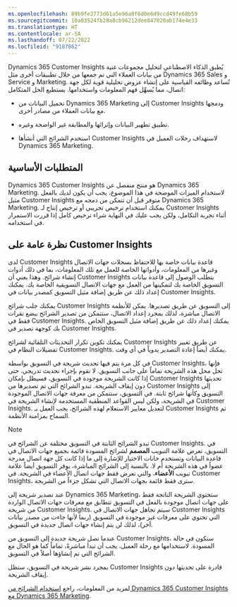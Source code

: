 ```yaml
---
ms.openlocfilehash: 89b9fe2773d61a5e96a0f6d0e6d9ccd49fe68b59
ms.sourcegitcommit: 10a03524fb28a8cb96212dee847020ab174e4e33
ms.translationtype: HT
ms.contentlocale: ar-SA
ms.lasthandoff: 07/22/2022
ms.locfileid: "9187862"
---
```

Dynamics 365 Customer Insights يُطبق الذكاء الاصطناعي لتحليل مجموعات غنية من بيانات العملاء التي تم جمعها من خلال تطبيقات أخرى مثل Dynamics 365 Sales و Service و Marketing. تُساعد وظائفه القياسية على إنشاء عروض تحليلية قوية لكل جهة اتصال، مما يُسهِّل فهم المعلومات واستخدامها. يستطيع الحل المتكامل:

-   تحميل البيانات من Dynamics 365 Marketing إلى Customer Insights ودمجها مع بيانات العملاء من مصادر أخرى.

-   تطبيق تطهير البيانات وإثرائها والمطابقة غير الواضحة وغيره.

-   استخدم الشرائح التي أنشأها Customer Insights لاستهداف رحلات العميل في Dynamics 365 Marketing.

## <a name="prerequisites"></a>المتطلبات الأساسية

Dynamics 365 Customer Insights هو منتج منفصل عن Dynamics 365 Marketing. لاستخدام الميزات الموضحة في هذا الموضوع، يجب أن يكون لديك بالفعل مثيل Customer Insights متوفر قبل أن تتمكن من دمجه مع Dynamics 365 Marketing. يمكنك استخدام ترخيص تجريبي أو ترخيص إنتاج لـ Customer Insights أثناء تجربة التكامل، ولكن يجب عليك في النهاية شراء ترخيص كامل إذا قررت الاستمرار في استخدامه.

## <a name="overview-of-customer-insights"></a>نظرة عامة على Customer Insights

لدى Customer Insights قاعدة بيانات خاصة بها للاحتفاظ بسجلات جهات الاتصال وغيرها من المعلومات، وأدواتها الخاصة للعمل مع تلك المعلومات، بما في ذلك أدوات إنشاء شرائح. وهذا يعني أن Customer Insights يتطلب الوصول إلى قاعدة بيانات التسويق الخاصة بك لتمكينها من العمل مع جهات الاتصال التسويقية الخاصة بك. يمكنك إعداد ذلك عن طريق إضافة مثيل التسويق كمصدر بيانات في Customer Insights.

يمكنك جلب شرائح Customer Insights إلى التسويق عن طريق تصديرها. يمكن للأنظمة الاتصال مباشرة، لذلك بمجرد إعداد الاتصال، ستتمكن من تصدير الشرائح ببضع نقرات فقط في Customer Insights. يمكنك إعداد ذلك عن طريق إضافة مثيل التسويق الخاص بك كوجهة تصدير في Customer Insights.

يمكنك تكوين تكرار التحديثات التلقائية لشرائح Customer Insights عن طريق تغيير تفضيلات النظام في Customer Insights. يمكنك أيضاً إعادة التصدير يدوياً في أي وقت.

في كل مرة يتم فيها تحديث شريحة في التسويق بواسطة Customer Insights، فإنها تحل محل هذه الشريحة تماماً على جانب التسويق. لا تقوم بإجراء تحديث تدريجي. حتى إذا كانت الشريحة موجودة في التسويق، فسيظل بإمكان Customer Insights تحديثها دون إيقاف الشريحة.
تبدو الشرائح التي تم تصديرها من Customer Insights إلى التسويق وكأنها شرائح ثابتة. في التسويق، ستتمكن من معرفة جهات الاتصال الموجودة في الشريحة، ولكن ليس القواعد المنطقية المستخدمة لإنشاء الشريحة في Customer Insights. لتعديل معايير الاستعلام لهذه الشرائح، يجب العمل بـ Customer Insights ثم السماح بمزامنة الأنظمة.

> [!NOTE] 
> تبدو الشرائح الثابتة في التسويق مختلفة عن الشرائح في Customer Insights. في التسويق، تعرض علامة التبويب **المصمم** لشرائح المسودة قائمة بجميع جهات الاتصال في قاعدة البيانات وتستخدم خانات الاختيار للإشارة إلى ما إذا كانت كل جهة اتصال مدرجة عضواً في هذه الشريحة أم لا. بالنسبة إلى الشرائح المباشرة، يوفر التسويق أيضاً علامة تبويب **الأعضاء**، والتي تعرض فقط جهات اتصال الأعضاء في الشريحة. في Customer Insights، سترى فقط قائمة بجهات الاتصال التي تشكل جزءاً من الشريحة. 

عند تصدير شريحة إلى Dynamics 365 Marketing، ستحتوي الشريحة الناتجة فقط على جهات اتصال موجودة بالفعل في التسويق تتطابق مع معرفات جهات الاتصال الواردة من شريحة Customer Insights. سيتم تجاهل جهات الاتصال في Customer Insights التي تحتوي على معرفات غير موجودة في التسويق (ربما لأنها جاءت من مصدر بيانات آخر)، لذلك لن يتم إنشاء جهات اتصال جديدة في التسويق.

عندما تصل شريحة جديدة إلى التسويق من Customer Insights، ستكون في حالة المسودة. لاستخدامها مع رحلة العميل، يجب أن تبدأ مباشرةً، تماماً كما هو الحال مع الشرائح التي تم إنشاؤها أصلاً في التسويق.

بمجرد نشر شريحة في التسويق، ستظل Customer Insights قادرة على تحديثها دون إيقاف الشريحة.

لمزيد من المعلومات، راجع [استخدام الشرائح من Dynamics 365 Customer Insights مع Dynamics 365 Marketing](/dynamics365/marketing/customer-insights-segments/?azure-portal=true).
